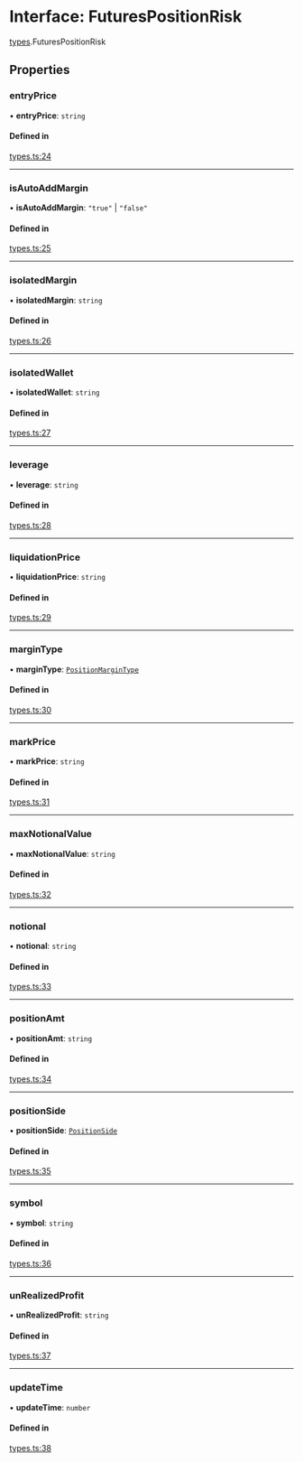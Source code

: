 # Interface: FuturesPositionRisk

[types](../modules/types.md).FuturesPositionRisk

## Properties

### entryPrice

• **entryPrice**: `string`

#### Defined in

[types.ts:24](https://github.com/Altamoon/altamoon/blob/2fc04da/app/api/types.ts#L24)

___

### isAutoAddMargin

• **isAutoAddMargin**: ``"true"`` \| ``"false"``

#### Defined in

[types.ts:25](https://github.com/Altamoon/altamoon/blob/2fc04da/app/api/types.ts#L25)

___

### isolatedMargin

• **isolatedMargin**: `string`

#### Defined in

[types.ts:26](https://github.com/Altamoon/altamoon/blob/2fc04da/app/api/types.ts#L26)

___

### isolatedWallet

• **isolatedWallet**: `string`

#### Defined in

[types.ts:27](https://github.com/Altamoon/altamoon/blob/2fc04da/app/api/types.ts#L27)

___

### leverage

• **leverage**: `string`

#### Defined in

[types.ts:28](https://github.com/Altamoon/altamoon/blob/2fc04da/app/api/types.ts#L28)

___

### liquidationPrice

• **liquidationPrice**: `string`

#### Defined in

[types.ts:29](https://github.com/Altamoon/altamoon/blob/2fc04da/app/api/types.ts#L29)

___

### marginType

• **marginType**: [`PositionMarginType`](../modules/types.md#positionmargintype)

#### Defined in

[types.ts:30](https://github.com/Altamoon/altamoon/blob/2fc04da/app/api/types.ts#L30)

___

### markPrice

• **markPrice**: `string`

#### Defined in

[types.ts:31](https://github.com/Altamoon/altamoon/blob/2fc04da/app/api/types.ts#L31)

___

### maxNotionalValue

• **maxNotionalValue**: `string`

#### Defined in

[types.ts:32](https://github.com/Altamoon/altamoon/blob/2fc04da/app/api/types.ts#L32)

___

### notional

• **notional**: `string`

#### Defined in

[types.ts:33](https://github.com/Altamoon/altamoon/blob/2fc04da/app/api/types.ts#L33)

___

### positionAmt

• **positionAmt**: `string`

#### Defined in

[types.ts:34](https://github.com/Altamoon/altamoon/blob/2fc04da/app/api/types.ts#L34)

___

### positionSide

• **positionSide**: [`PositionSide`](../modules/types.md#positionside)

#### Defined in

[types.ts:35](https://github.com/Altamoon/altamoon/blob/2fc04da/app/api/types.ts#L35)

___

### symbol

• **symbol**: `string`

#### Defined in

[types.ts:36](https://github.com/Altamoon/altamoon/blob/2fc04da/app/api/types.ts#L36)

___

### unRealizedProfit

• **unRealizedProfit**: `string`

#### Defined in

[types.ts:37](https://github.com/Altamoon/altamoon/blob/2fc04da/app/api/types.ts#L37)

___

### updateTime

• **updateTime**: `number`

#### Defined in

[types.ts:38](https://github.com/Altamoon/altamoon/blob/2fc04da/app/api/types.ts#L38)
